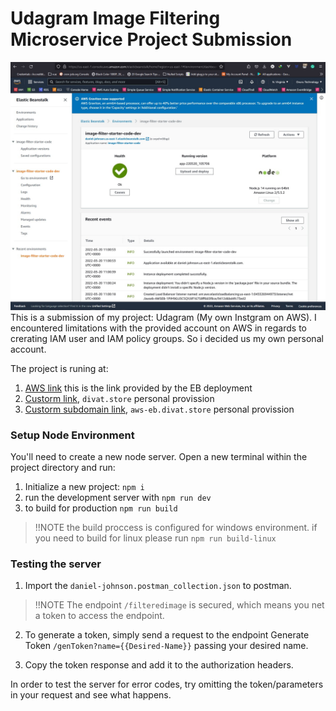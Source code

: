 # Udagram Image Filtering Microservice Project Submission
![eb-deployed](./deployment_screenshot/eb-deployed.jpg)
This is a submission of my project: Udagram (My own Instgram on AWS). 
I encountered limitations with the provided account on AWS in regards to crerating IAM user and IAM policy groups. So i decided us my own personal account.

The project is runing at:
1. [AWS link](http://daniel-johnson.us-east-1.elasticbeanstalk.com/) this is the link provided by the EB deployment
2. [Custorm link](http://divat.store/), ``divat.store`` personal provission
3. [Custorm subdomain link](http://aws-eb.divat.store/), ``aws-eb.divat.store`` personal provission

### Setup Node Environment

You'll need to create a new node server. Open a new terminal within the project directory and run:

1. Initialize a new project: `npm i`
2. run the development server with `npm run dev`
3. to build for production  `npm run build`
> !!NOTE the build proccess is configured for windows environment. if you need to build for linux please run `npm run build-linux`

### Testing the server

1. Import the `daniel-johnson.postman_collection.json` to postman. 
> !!NOTE The endpoint `/filteredimage` is secured, which means you net a token to access the endpoint.

2. To generate a token, simply send a request to the endpoint Generate Token `/genToken?name={{Desired-Name}}` passing your desired name.

3. Copy the token response and add it to the authorization headers.

In order to test the server for error codes, try omitting the token/parameters in your request and see what happens.
